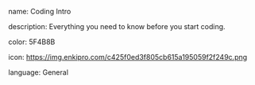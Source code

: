 name: Coding Intro

description: Everything you need to know before you start coding.

color: 5F4B8B

icon: https://img.enkipro.com/c425f0ed3f805cb615a195059f2f249c.png

language: General
